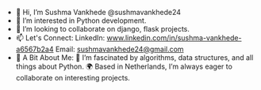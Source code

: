 - 👋 Hi, I’m Sushma Vankhede @sushmavankhede24
- 👀 I’m interested in Python development.
- 💞️ I’m looking to collaborate on django, flask projects.
- 📫 Let's Connect: LinkedIn: www.linkedin.com/in/sushma-vankhede-a6567b2a4  Email: sushmavankhede24@gmail.com
- 🌱 A Bit About Me: 🧩 I’m fascinated by algorithms, data structures, and all things about Python. 
🌍 Based in Netherlands, I’m always eager to collaborate on interesting projects.
